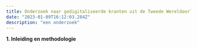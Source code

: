 ```yaml
---
title: Onderzoek naar gedigitaliseerde kranten uit de Tweede Wereldoorlog 
date: "2023-01-09T16:12:03.284Z"
description: "een onderzoek"
---
```


**1. Inleiding en methodologie**

